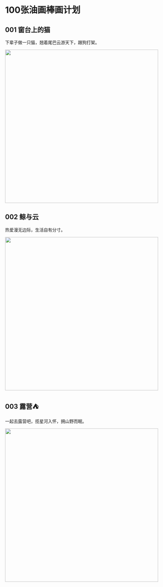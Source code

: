 # 100张油画棒画计划


## 001 窗台上的猫  

下辈子做一只猫，翘着尾巴云游天下，跟狗打架。  

<img src="/images/draw/img.png" alt="" width="500" />  

## 002 鲸与云  

热爱漫无边际，生活自有分寸。  

<img src="/images/draw/img_1.png" alt="" width="500" />  

## 003 露营⛺️  

一起去露营吧，揽星河入怀，拥山野而眠。  

<img src="/images/draw/img_2.png" alt="" width="500" />  

